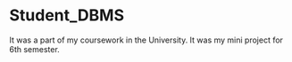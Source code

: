 # Student_DBMS
It was a part of my coursework in the University. It was my mini project for 6th semester. 
